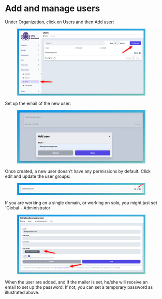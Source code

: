 # Add and manage users



Under Organization, click on Users and then Add user:

<figure><img src="../../.gitbook/assets/image (11).png" alt=""><figcaption></figcaption></figure>

Set up the email of the new user:

<figure><img src="../../.gitbook/assets/image (12).png" alt=""><figcaption></figcaption></figure>

Once created, a new user doesn't have any permissions by default. Click edit and update the user groups:

<figure><img src="../../.gitbook/assets/image (14).png" alt=""><figcaption></figcaption></figure>

If you are working on a single domain, or working on solo, you might just set \`Global - Administrator\` &#x20;

<figure><img src="../../.gitbook/assets/image (13).png" alt=""><figcaption></figcaption></figure>

When the user are added, and if the mailer is set, he/she will receive an email to set up the password. If not, you can set a temporary password as illustrated above.



